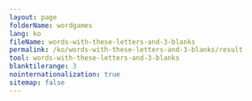 ```yaml
---
layout: page
folderName: wordgames
lang: ko
fileName: words-with-these-letters-and-3-blanks
permalink: /ko/words-with-these-letters-and-3-blanks/result
tool: words-with-these-letters-and-3-blanks
blanktilerange: 3
nointernationalization: true
sitemap: false
---
```

